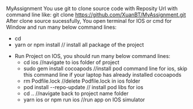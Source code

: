 MyAssignment
You use git to clone source code with Reposity Url with command line like: git clone https://github.com/XuanBT/MyAssignment.git
After clone source sucessfully, You open terminal for IOS or cmd for Window and run many below command lines:
- cd <Project Name>
- yarn or npm install // install all package of the project
+ Run Project on IOS, you should run many below command lines:
  - cd ios //navigate to ios folder of project
  - sudo gem install cocoapods //install pod command line for ios, skip this command line if your laptop has already installed cocoapods
  - rm Podfile.lock   //delete Podfile.lock in ios folder
  - pod install --repo-update   // install pod libs for ios
  - cd .. //navigate back to project name folder
  - yarn ios or npm run ios  //run app on IOS simulator
